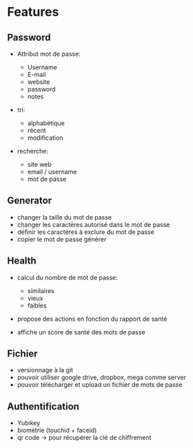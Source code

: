 # Features

## Password

- Attribut mot de passe:
    - Username
    - E-mail
    - website
    - password
    - notes

- tri:
    - alphabétique
    - récent
    - modification

- recherche:
    - site web
    - email / username
    - mot de passe

## Generator

- changer la taille du mot de passe
- changer les caractères autorisé dans le mot de passe
- définir les caractères à exclure du mot de passe
- copier le mot de passe générer

## Health

- calcul du nombre de mot de passe:
    - similaires
    - vieux
    - faibles

- propose des actions en fonction du rapport de santé
- affiche un score de santé des mots de passe

## Fichier

- versionnage à la git
- pouvoir utiliser google drive, dropbox, mega comme server
- pouvoir télécharger et upload un fichier de mots de passe

## Authentification

- Yubikey
- biométrie (touchid + faceid)
- qr code → pour récupérer la clé de chiffrement
